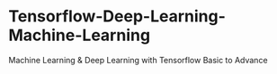 # Tensorflow-Deep-Learning-Machine-Learning
Machine Learning &amp; Deep Learning with Tensorflow Basic to Advance
